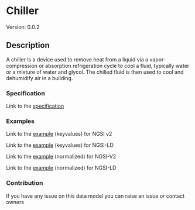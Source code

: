 # Chiller
Version: 0.0.2

## Description 

A chiller is a device used to remove heat from a liquid via a vapor-compression or absorption refrigeration cycle to cool a fluid, typically water or a mixture of water and glycol. The chilled fluid is then used to cool and dehumidify air in a building.
### Specification

Link to the [specification](https://github.com/smart-data-models/incubated/tree/master/SAREF/s4bldg/Chiller/doc/spec.md)

### Examples

Link to the [example](https://github.com/smart-data-models/incubated/tree/master/SAREF/s4bldg/Chiller/examples/example.json) (keyvalues) for NGSI v2

Link to the [example](https://github.com/smart-data-models/incubated/tree/master/SAREF/s4bldg/Chiller/examples/example.jsonld) (keyvalues) for NGSI-LD

Link to the [example](https://github.com/smart-data-models/incubated/tree/master/SAREF/s4bldg/Chiller/examples/example-normalized.json) (normalized) for NGSI-V2

Link to the [example](https://github.com/smart-data-models/incubated/tree/master/SAREF/s4bldg/Chiller/examples/example-normalized.jsonld) (normalized) for NGSI-LD
### Contribution

 If you have any issue on this data model you can raise an issue or contact owners
